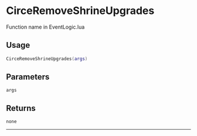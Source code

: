 # CirceRemoveShrineUpgrades
Function name in EventLogic.lua
## Usage
```lua
CirceRemoveShrineUpgrades(args)
```
## Parameters
`args`
## Returns
`none`

---